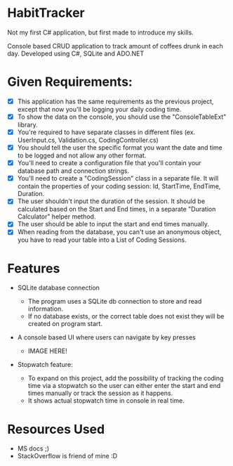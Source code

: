 # HabitTracker
Not my first C# application, but first made to introduce my skills.

Console based CRUD application to track amount of coffees drunk in each day.
Developed using C#, SQLite and ADO.NET

# Given Requirements:
- [x] This application has the same requirements as the previous project, except that now you'll be logging your daily coding time.
- [x] To show the data on the console, you should use the "ConsoleTableExt" library.
- [x] You're required to have separate classes in different files (ex. UserInput.cs, Validation.cs, CodingController.cs)
- [x] You should tell the user the specific format you want the date and time to be logged and not allow any other format.
- [x] You'll need to create a configuration file that you'll contain your database path and connection strings.
- [x] You'll need to create a "CodingSession" class in a separate file. It will contain the properties of your coding session: Id, StartTime, EndTime, Duration.
- [x] The user shouldn't input the duration of the session. It should be calculated based on the Start and End times, in a separate "Duration Calculator" helper method.
- [x] The user should be able to input the start and end times manually.
- [x] When reading from the database, you can't use an anonymous object, you have to read your table into a List of Coding Sessions.

# Features

* SQLite database connection

	- The program uses a SQLite db connection to store and read information. 
	- If no database exists, or the correct table does not exist they will be created on program start.

* A console based UI where users can navigate by key presses
 
 	- IMAGE HERE!

* Stopwatch feature:
  - To expand on this project, add the possibility of tracking the coding time via a stopwatch so the user can either enter the start and end times manually or track the session as it happens.
  - It shows actual stopwatch time in console in real time.

# Resources Used
- MS docs ;)
- StackOverflow is friend of mine :D
